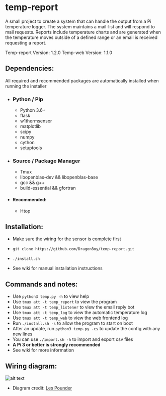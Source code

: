 # temp-report
A small project to create a system that can handle the output from a Pi temperature logger.
The system maintains a mail-list and will respond to mail requests. Reports include temperature charts and are generated when the temperature moves outside of a defined range or an email is received requesting a report.

Temp-report Version: 1.2.0
Temp-web Version: 1.1.0

## Dependencies:
All required and recommended packages are automatically installed when running the installer

- ### Python / Pip
  * Python 3.6+
  * flask
  * w1thermsensor
  * matplotlib
  * scipy
  * numpy
  * cython
  * setuptools

- ### Source / Package Manager
  * Tmux
  * libopenblas-dev && libopenblas-base
  * gcc && g++
  * build-essential && gfortran
-   #### Recommended:
    * Htop


## Installation:

- Make sure the wiring for the sensor is complete first
- `git clone https://github.com/Dragon8oy/temp-report.git`
- `./install.sh`

 - See wiki for manual installation instructions

## Commands and notes:

- Use `python3 temp.py -h` to view help
- Use `tmux att -t temp_report` to view the program
- Use `tmux att -t temp_listener` to view the email reply bot
- Use `tmux att -t temp_log` to view the automatic temperature log
- Use `tmux att -t temp_web` to view the web frontend log
- Run `./install.sh -s` to allow the program to start on boot
- After an update, run `python3 temp.py -cs` to update the config with any new lines
- You can use `./import.sh -h` to import and export csv files
- **A Pi 3 or better is strongly recommended**
- See wiki for more information

## Wiring diagram:

![alt text](https://farm5.staticflickr.com/4215/35139160190_cea3435a09_b_d.jpg)
- Diagram credit: [Les Pounder](https://bigl.es/author/les/ "Les Pounder")
